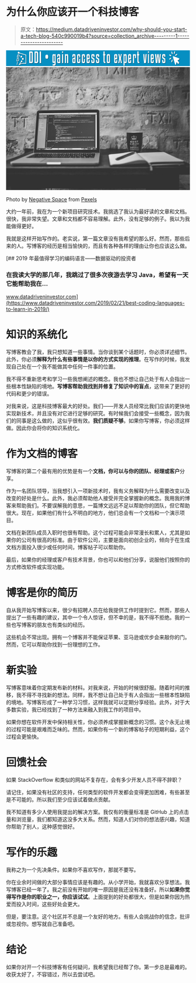 # 为什么你应该开一个科技博客

> 原文：<https://medium.datadriveninvestor.com/why-should-you-start-a-tech-blog-540c990019b4?source=collection_archive---------1----------------------->

[![](img/02ac02b9e64f97014793ee6b10cb6c9e.png)](http://www.track.datadriveninvestor.com/1B9E)![](img/fc8c0f89303c8c9114d425164587d3c2.png)

Photo by [Negative Space](https://www.pexels.com/@negativespace?utm_content=attributionCopyText&utm_medium=referral&utm_source=pexels) from [Pexels](https://www.pexels.com/photo/grayscale-photo-of-computer-laptop-near-white-notebook-and-ceramic-mug-on-table-169573/?utm_content=attributionCopyText&utm_medium=referral&utm_source=pexels)

大约一年前，我在为一个新项目研究技术。我挑选了我认为最好读的文章和文档。很快，我非常失望。文章和文档都不容易理解。此外，没有足够的例子。我以为我能做得更好。

我就是这样开始写作的。老实说，第一篇文章没有我希望的那么好。然而，那些后来的人。写博客的经历是相当愉快的，而且有各种各样的理由让你也应该这么做。

[](https://www.datadriveninvestor.com/2019/02/21/best-coding-languages-to-learn-in-2019/) [## 2019 年最值得学习的编码语言——数据驱动的投资者

### 在我读大学的那几年，我跳过了很多次夜游去学习 Java，希望有一天它能帮助我在…

www.datadriveninvestor.com](https://www.datadriveninvestor.com/2019/02/21/best-coding-languages-to-learn-in-2019/) 

# 知识的系统化

写博客教会了我，我只想知道一些事情。当你谈到某个话题时，你必须详述细节。此外，你必须**解释为什么有些事情是以你的方式实现的推理**。在写作的时候，我发现自己处在一个我不能做其中任何一件事的位置。

我不得不重新思考和学习一些我想阐述的概念。我也不想让自己处于有人会指出一些根本性缺陷的境地。**写博客帮助我找到并修复了知识中的盲点**，这带来了更好的代码和更少的错误。

对我来说，这是科技博客最大的好处。我们——开发人员经常比我们应该的更快地实现新技术，并且没有对它进行足够的研究。有时候我们会接受一些概念，因为我们的同事是这么做的，这似乎很有效。**我们质疑不够**。如果你写博客，你必须这样做。因此你会将你的知识系统化。

# 作为文档的博客

写博客的第二个最有用的优势是有一个**文档，你可以与你的团队、经理或客户**分享。

作为一名团队领导，当我想引入一项新技术时，我有义务解释为什么需要改变以及改变的好处是什么。此外，我必须帮助他人接受并完全掌握新的概念。我用我的博客来帮助我们。不要误解我的意思，一篇博文远远不足以帮助你的团队，但它帮助很大。现在，如果他们有什么不明白的地方，他们总会有一个文档和一个演示项目。

文档在新团队成员入职时也很有帮助。这个过程可能会非常漫长和累人，尤其是如果你的公司有很高的标准。由于软件公司，主要是面向初创企业的，倾向于在生成文档方面投入很少或任何时间，博客帖子可以帮助你。

最后，如果你的经理或客户有技术背景，你也可以和他们分享，说服他们按照你的方式修改软件或实现功能。

# 博客是你的简历

自从我开始写博客以来，很少有招聘人员在给我提供工作时提到它。然而，那些人提出了一些有趣的建议，其中一个令人惊讶，但不幸的是，我不得不拒绝。我的一些也写博客的朋友也有类似的经历。

这些机会不常出现。拥有一个博客并不能保证苹果、亚马逊或优步会来敲你的门。然而，它可以帮助你找到一份理想的工作。

# 新实验

写博客意味着你定期发布新的材料。对我来说，开始的时候很舒服。随着时间的推移，我不得不寻找新的想法。同样，我不想让自己处于有人会指出一些根本性缺陷的境地。写博客形成了一种学习习惯，这样我就可以定期分享经验。此外，对于大多数实验，我已经找到了一种方法来融入到我工作的项目中。

如果你想在软件开发中保持相关性，你必须养成掌握新概念的习惯。这个永无止境的过程可能是艰难而乏味的。然而，如果你有一个新的博客帖子的短期利益，这个过程会更愉快。

# 回馈社会

如果 StackOverflow 和类似的网站不复存在，会有多少开发人员不得不辞职？

请记住，如果没有社区的支持，任何类型的软件开发都会变得更加困难，有些甚至是不可能的。所以我们至少应该试着做点贡献。

我不知道有多少人使用我提出的解决方案。我仅有的衡量标准是 GitHub 上的点击量和浏览量，我们都知道这没多大关系。然而，知道人们对你的想法感兴趣，知道你帮助了别人，这种感觉很好。

# 写作的乐趣

我称之为一个先决条件。如果你不喜欢写作，那就不要写。

你在业余时间做的大部分事情应该是有趣的。从小学开始，我就喜欢分享想法。我写博客已经一年了。我之前没有开始的唯一原因是我还没有准备好。所以**如果你觉得写作是你的职业之一，你应该试试**。上面提到的好处都很大，但是如果你因为热爱而投入时间，这些好处会更大。

但是，要注意。这个社区并不总是一个友好的地方。有些人会挑战你的信念，批评或忽视你。想写就自己准备吧。

# 结论

如果你对开一个科技博客有任何疑问，我希望我已经帮了你。第一步总是最难的。收获太好了，不容错过，所以去尝试吧。